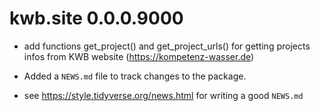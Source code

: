 # kwb.site 0.0.0.9000

* add functions get_project() and get_project_urls() for getting projects infos
 from KWB website (https://kompetenz-wasser.de)

* Added a `NEWS.md` file to track changes to the package.

* see https://style.tidyverse.org/news.html for writing a good `NEWS.md`



